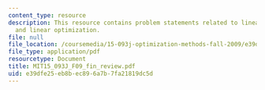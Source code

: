 ```yaml
---
content_type: resource
description: This resource contains problem statements related to linear programming
  and linear optimization.
file: null
file_location: /coursemedia/15-093j-optimization-methods-fall-2009/e39dfe25eb8bec896a7b7fa21819dc5d_MIT15_093J_F09_fin_review.pdf
file_type: application/pdf
resourcetype: Document
title: MIT15_093J_F09_fin_review.pdf
uid: e39dfe25-eb8b-ec89-6a7b-7fa21819dc5d
---
```

